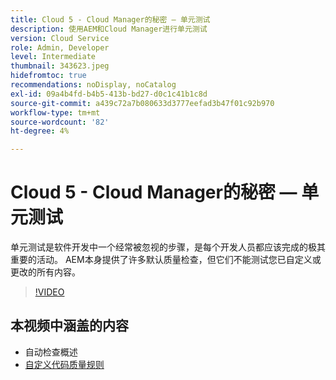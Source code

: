 ```yaml
---
title: Cloud 5 - Cloud Manager的秘密 — 单元测试
description: 使用AEM和Cloud Manager进行单元测试
version: Cloud Service
role: Admin, Developer
level: Intermediate
thumbnail: 343623.jpeg
hidefromtoc: true
recommendations: noDisplay, noCatalog
exl-id: 09a4b4fd-b4b5-413b-bd27-d0c1c41b1c8d
source-git-commit: a439c72a7b080633d3777eefad3b47f01c92b970
workflow-type: tm+mt
source-wordcount: '82'
ht-degree: 4%

---
```


# Cloud 5 - Cloud Manager的秘密 — 单元测试

单元测试是软件开发中一个经常被忽视的步骤，是每个开发人员都应该完成的极其重要的活动。 AEM本身提供了许多默认质量检查，但它们不能测试您已自定义或更改的所有内容。

>[!VIDEO](https://video.tv.adobe.com/v/343623?quality=12&learn=on)

## 本视频中涵盖的内容

+ 自动检查概述
+ [自定义代码质量规则](https://experienceleague.adobe.com/docs/experience-manager-cloud-service/content/implementing/using-cloud-manager/test-results/custom-code-quality-rules.html)
